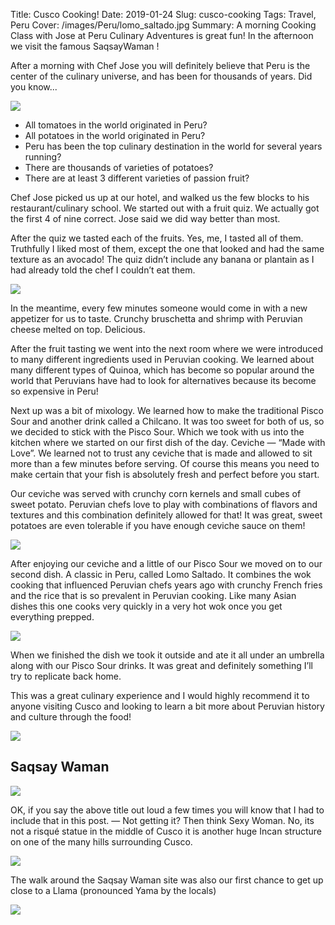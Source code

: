 Title: Cusco Cooking!
Date: 2019-01-24
Slug: cusco-cooking
Tags: Travel, Peru
Cover: /images/Peru/lomo_saltado.jpg
Summary: A morning Cooking Class with Jose at Peru Culinary Adventures is great fun!  In the afternoon we visit the famous SaqsayWaman !

After a morning with Chef Jose you will definitely believe that Peru is the center of the culinary universe, and has been for thousands of years.  Did you know...

![](/images/Peru/chef_jose.jpg)

* All tomatoes in the world originated in Peru?
* All potatoes in the world originated in Peru?
* Peru has been the top culinary destination in the world for several years running?
* There are thousands of varieties of potatoes?
* There are at least 3 different varieties of passion fruit?


Chef Jose picked us up at our hotel, and walked us the few blocks to his restaurant/culinary school.  We started out with a fruit quiz.  We actually got the first 4 of nine correct.  Jose said we did way better than most.

After the quiz we tasted each of the fruits.  Yes, me, I tasted all of them.  Truthfully I liked most of them, except the one that looked and had the same texture as an avocado!  The quiz didn’t include any banana or plantain as I had already told the chef I couldn’t eat them.

![](/images/Peru/fruit_test.jpg)

In the meantime, every few minutes someone would come in with a new appetizer for us to taste.  Crunchy bruschetta and shrimp with Peruvian cheese melted on top. Delicious.

After the fruit tasting we went into the next room where we were introduced to many different ingredients used in Peruvian cooking.  We learned about many different types of Quinoa, which has become so popular around the world that Peruvians have had to look for alternatives because its become so expensive in Peru!

Next up was a bit of mixology.  We learned how to make the traditional Pisco Sour and another drink called a Chilcano.  It was too sweet for both of us, so we decided to stick with the Pisco Sour.  Which we took with us into the kitchen where we started on our first dish of the day.  Ceviche — “Made with Love”. We learned not to trust any ceviche that is made and allowed to sit more than a few minutes before serving.  Of course this means you need to make certain that your fish is absolutely fresh and perfect before you start.

Our ceviche was served with crunchy corn kernels and small cubes of sweet potato.  Peruvian chefs love to play with combinations of flavors and textures and this combination definitely allowed for that!  It was great, sweet potatoes are even tolerable if you have enough ceviche sauce on them!

![](/images/Peru/ceviche.jpg)

After enjoying our ceviche and a little of our Pisco Sour we moved on to our second dish.  A classic in Peru, called Lomo Saltado.  It combines the wok cooking that influenced Peruvian chefs years ago with crunchy French fries and the rice that is so prevalent in Peruvian cooking.  Like many Asian dishes this one cooks very quickly in a very hot wok once you get everything prepped.

![](/images/Peru/wok_fire.jpg)

When we finished the dish we took it outside and ate it all under an umbrella along with our Pisco Sour drinks.  It was great and definitely something I’ll try to replicate back home.

This was a great culinary experience and I would highly recommend it to anyone visiting Cusco and looking to learn a bit more about Peruvian history and culture through the food!

![](/images/Peru/outdoor_lunch.jpg)

## Saqsay Waman

![](/images/Peru/saqsay_sign.jpg)

OK, if you say the above title out loud a few times you will know that I had to include that in this post. — Not getting it?  Then think Sexy Woman.  No, its not a risqué statue in the middle of Cusco it is another huge Incan structure on one of the many hills surrounding Cusco. 

![](/images/Peru/saqsaywaman.jpg)

The walk around the Saqsay Waman site was also our first chance to get up close to a Llama (pronounced Yama by the locals)

![](/images/Peru/llama.jpg)